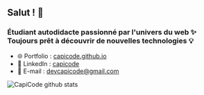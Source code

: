 ## **Salut !** 🙂

### Étudiant autodidacte passionné par l'univers du web ✨ Toujours prêt à découvrir de nouvelles technologies 💡

* 🌐 Portfolio  : [capicode.github.io](https://www.linkedin.com/in/giovanni-charles-edouard-a15337179/) 
* 🤵 LinkedIn   : [capicode](https://www.linkedin.com/in/giovanni-charles-edouard-a15337179/) 
* 📧 E-mail     : devcapicode@gmail.com

![CapiCode github stats](https://github-readme-stats.vercel.app/api?username=CapiCode&title_color=dbdada&text_color=3BD98F&show_icons=true&theme=radical&hide=["stars","issues"])